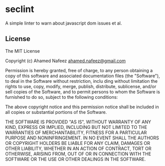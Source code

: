 # seclint
A simple linter to warn about javascript dom issues et al.


## License

The MIT License

Copyright (c) Ahamed Nafeez <ahamed.nafeez@gmail.com>

Permission is hereby granted, free of charge, to any person obtaining a copy
of this software and associated documentation files (the "Software"), to deal
in the Software without restriction, inclu ding without limitation the rights
to use, copy, modify, merge, publish, distribute, sublicense, and/or sell
copies of the Software, and to permit persons to whom the Software is
furnished to do so, subject to the following conditions:

The above copyright notice and this permission notice shall be included in
all copies or substantial portions of the Software.

THE SOFTWARE IS PROVIDED "AS IS", WITHOUT WARRANTY OF ANY KIND, EXPRESS OR
IMPLIED, INCLUDING BUT NOT LIMITED TO THE WARRANTIES OF MERCHANTABILITY,
FITNESS FOR A PARTICULAR PURPOSE AND NONINFRINGEMENT. IN NO EVENT SHALL THE
AUTHORS OR COPYRIGHT HOLDERS BE LIABLE FOR ANY CLAIM, DAMAGES OR OTHER
LIABILITY, WHETHER IN AN ACTION OF CONTRACT, TORT OR OTHERWISE, ARISING FROM,
OUT OF OR IN CONNECTION WITH THE SOFTWARE OR THE USE OR OTHER DEALINGS IN
THE SOFTWARE.